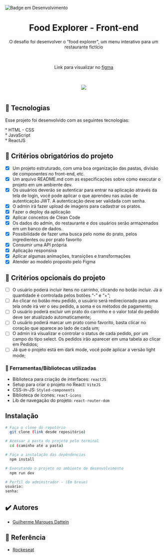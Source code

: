 
![Badge em Desenvolvimento](http://img.shields.io/static/v1?label=STATUS&message=EM%20DESENVOLVIMENTO&color=GREEN&style=for-the-badge)
<div align="center"> 
  <h1>Food Explorer - Front-end</h1>
  O desafio foi desenvolver o "food explorer", um menu interativo para um restaurante fictício </br></br></br>
  <p>Link para visualizar no <a href="https://www.figma.com/file/Kg1qaLFNZy9dd0vxbGYjm9/food-explorer-v2-(Community)?node-id=5%3A980&mode=dev" target="_blank">figma</a></p>
  </br></br>
  <img src="https://github.com/GuiDattein/foodexplorer-frontend/assets/91683433/57987e04-1e25-4685-9005-cacf39cd981e" />
</div></br>

<h2>
  🚀 Tecnologias
</h2>

<p>
  Esse projeto foi desenvolvido com as seguintes tecnologias:

  ° HTML - CSS </br>
  ° JavaScript</br>
  ° ReactJS</br>
</p>

## 🎯 Critérios obrigatórios do projeto

- [x] Um projeto estruturado, com uma boa organização das pastas, divisão de componentes no front-end, etc.
- [x] Um arquivo README.md com as especificações sobre como executar o projeto em um ambiente dev.
- [x] Os usuários deverão se autenticar para entrar na aplicação através da tela de login, você pode aplicar o que aprendeu nas aulas de autenticação JWT. A autenticação deve ser validada com senha.
- [x] O admin irá fazer upload de imagens para cadastrar os pratos.
- [x] Fazer o deploy da aplicação
- [x] Aplicar conceitos de Clean Code
- [x] Os dados do admin, do restaurante e dos usuários serão armazenados em um banco de dados.
- [x] Possibilidade de fazer uma busca pelo nome do prato, pelos ingredientes ou por prato favorito
- [x] Consumir uma API própria
- [X] Aplicação responsiva
- [x] Aplicar algumas animações, transições e transformações
- [x] Atender ao modelo proposto pelo Figma

## 🎯 Critérios opcionais do projeto

- [ ] O usuário poderá incluir itens no carrinho, clicando no botão incluir. Já a quantidade é controlada pelos botões “-” e “+”;
- [ ] Ao clicar no botão meu pedido, o usuário será redirecionado para uma tela onde irá ver o seu pedido, a soma e os métodos de pagamento;
- [ ] O usuário poderá excluir um prato do carrinho e o valor total do pedido deve ser atualizado automaticamente;
- [ ] O usuário poderá marcar um prato como favorito, basta clicar no coração que aparece ao lado de cada um;
- [ ] O admin irá visualizar e controlar o status de cada pedido, por um campo do tipo select. Os pedidos irão aparecer em uma tabela ao clicar em Pedidos;
- [ ] Já que o projeto está em dark mode, você pode aplicar a versão light mode;

### 📘 Ferramentas/Bibliotecas utilizadas
  - Biblioteca para criação de interfaces: `reactJS`
  - Setup para criar o projeto no React: `ViteJS`
  - CSS-in-JS: `Styled-components`
  - Biblioteca de ícones: `react-icons`
  - Lib de navegação do projeto: `react-router-dom`

## Instalação

```bash
# Faça o clone do repotório
  git clone (link desde repositório)

# Acessar a pasta do projeto pelo terminal
  cd (caminho até a pasta)

# Faça a instalação das depêndencias
  npm install

# Executando o projeto no ambiente de desenvolvimento
  npm run dev
```

```bash
# Perfil do adminstrador - (Em breve)
usuário: 
senha: 
```

## ✔️ Autores

- [Guilherme Marques Dattein](https://github.com/GuiDattein/)

## 📄 Referência

- [Rockeseat](https://www.rocketseat.com.br/)
